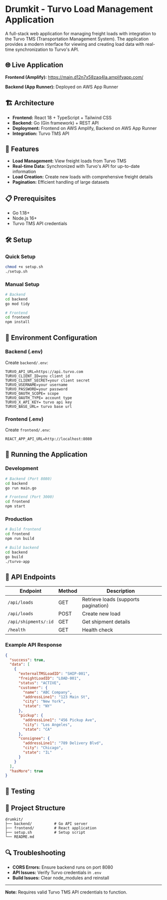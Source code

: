 # Drumkit - Turvo Load Management Application

A full-stack web application for managing freight loads with integration to the Turvo TMS (Transportation Management System). The application provides a modern interface for viewing and creating load data with real-time synchronization to Turvo's API.

## 🌐 Live Application

**Frontend (Amplify):** https://main.d12n7x58zaq4la.amplifyapp.com/

**Backend (App Runner):** Deployed on AWS App Runner

## 🏗️ Architecture

- **Frontend:** React 18 + TypeScript + Tailwind CSS
- **Backend:** Go (Gin framework) + REST API
- **Deployment:** Frontend on AWS Amplify, Backend on AWS App Runner
- **Integration:** Turvo TMS API

## 🚀 Features

- **Load Management:** View freight loads from Turvo TMS
- **Real-time Data:** Synchronized with Turvo's API for up-to-date information
- **Load Creation:** Create new loads with comprehensive freight details
- **Pagination:** Efficient handling of large datasets

## 📋 Prerequisites

- Go 1.18+
- Node.js 16+
- Turvo TMS API credentials

## 🛠️ Setup

### Quick Setup

```bash
chmod +x setup.sh
./setup.sh
```

### Manual Setup

```bash
# Backend
cd backend
go mod tidy

# Frontend
cd frontend
npm install
```

## 🔧 Environment Configuration

### Backend (.env)

Create `backend/.env`:

```env
TURVO_API_URL=https://api.turvo.com
TURVO_CLIENT_ID=you client id
TURVO_CLIENT_SECRET=your client secret
TURVO_USERNAME=your username
TURVO_PASSWORD=your password
TURVO_OAUTH_SCOPE= scope
TURVO_OAUTH_TYPE= account type
TURVO_X_API_KEY= turvo api key
TURVO_BASE_URL= turvo base url
```

### Frontend (.env)

Create `frontend/.env`:

```env
REACT_APP_API_URL=http://localhost:8080
```

## 🚀 Running the Application

### Development

```bash
# Backend (Port 8080)
cd backend
go run main.go

# Frontend (Port 3000)
cd frontend
npm start
```

### Production

```bash
# Build frontend
cd frontend
npm run build

# Build backend
cd backend
go build
./turvo-app
```

## 📡 API Endpoints

| Endpoint             | Method | Description                          |
| -------------------- | ------ | ------------------------------------ |
| `/api/loads`         | GET    | Retrieve loads (supports pagination) |
| `/api/loads`         | POST   | Create new load                      |
| `/api/shipments/:id` | GET    | Get shipment details                 |
| `/health`            | GET    | Health check                         |

### Example API Response

```json
{
  "success": true,
  "data": [
    {
      "externalTMSLoadID": "SHIP-001",
      "freightLoadID": "LOAD-001",
      "status": "ACTIVE",
      "customer": {
        "name": "ABC Company",
        "addressLine1": "123 Main St",
        "city": "New York",
        "state": "NY"
      },
      "pickup": {
        "addressLine1": "456 Pickup Ave",
        "city": "Los Angeles",
        "state": "CA"
      },
      "consignee": {
        "addressLine1": "789 Delivery Blvd",
        "city": "Chicago",
        "state": "IL"
      }
    }
  ],
  "hasMore": true
}
```

## 🧪 Testing

## 📁 Project Structure

```
drumkit/
├── backend/          # Go API server
├── frontend/         # React application
├── setup.sh          # Setup script
└── README.md
```

## 🔍 Troubleshooting

- **CORS Errors:** Ensure backend runs on port 8080
- **API Issues:** Verify Turvo credentials in `.env`
- **Build Issues:** Clear node_modules and reinstall

---

**Note:** Requires valid Turvo TMS API credentials to function.
